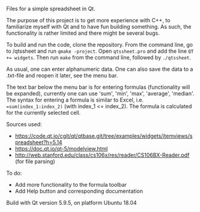 Files for a simple spreadsheet in Qt. 

The purpose of this project is to get more experience with C++, to familiarize myself with Qt and to have fun building something. As such, the functionality is rather limited and there might be several bugs.

To build and run the code, clone the repository. From the command line, go to /qtssheet and run `qmake -project`. Open `qtssheet.pro` and add the line `QT += widgets`. Then run `make` from the command line, followed by `./qtssheet`.

As usual, one can enter alphanumeric data. One can also save the data to a .txt-file and reopen it later, see the menu bar. 

The text bar below the menu bar is for entering formulas (functionality will be expanded), currently one can use 'sum', 'min', 'max', 'average', 'median'. The syntax for entering a formula is similar to Excel, i.e. `=sum(index_1:index_2)` (with index_1 <= index_2). The formula is calculated for the currently selected cell. 

Sources used:
- https://code.qt.io/cgit/qt/qtbase.git/tree/examples/widgets/itemviews/spreadsheet?h=5.14
- https://doc.qt.io/qt-5/modelview.html 
- http://web.stanford.edu/class/cs106x/res/reader/CS106BX-Reader.pdf (for file parsing)

To do: 
- Add more functionality to the formula toolbar
- Add Help button and corresponding documentation 

Build with Qt version 5.9.5, on platform Ubuntu 18.04
